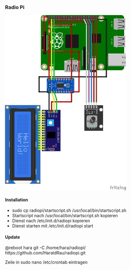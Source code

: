 <h3>Radio Pi</h3>

<img src="bilder/RadioPiKY040_Steckplatine.png" width="400">

<h4>Installation</h4>
<ul>
<li>sudo cp radiopi/startscript.sh /usr/local/bin/startscript.sh</li>
<li>Startscript nach /usr/local/bin/startscript.sh kopieren</li>
<li>Dienst nach /etc/init.d/radiopi kopieren</li>
<li>Dienst starten mit /etc/init.d/radiopi start</li>  
</ul>
<h4>Update</h4>
<p>@reboot		hara	git -C /home/hara/radiopi/ https://github.com/HaraldRau/radiopi.git</p>
<p>Zeile in sudo nano /etc/crontab eintragen</p>
